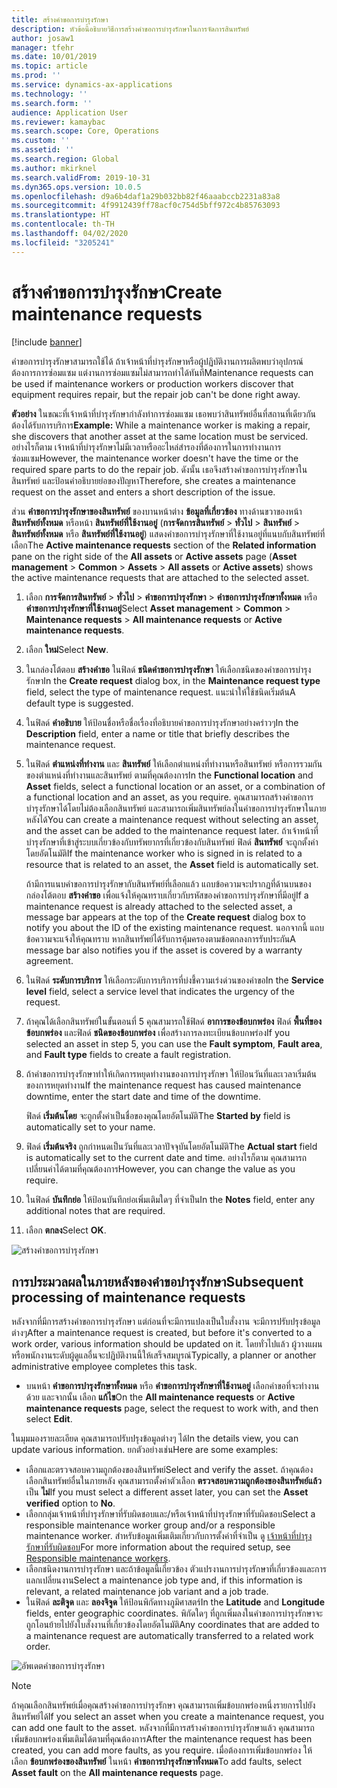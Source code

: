 ```yaml
---
title: สร้างคำขอการบำรุงรักษา
description: หัวข้อนี้อธิบายวิธีการสร้างคำขอการบำรุงรักษาในการจัดการสินทรัพย์
author: josaw1
manager: tfehr
ms.date: 10/01/2019
ms.topic: article
ms.prod: ''
ms.service: dynamics-ax-applications
ms.technology: ''
ms.search.form: ''
audience: Application User
ms.reviewer: kamaybac
ms.search.scope: Core, Operations
ms.custom: ''
ms.assetid: ''
ms.search.region: Global
ms.author: mkirknel
ms.search.validFrom: 2019-10-31
ms.dyn365.ops.version: 10.0.5
ms.openlocfilehash: d9a6b4daf1a29b032bb82f46aaabccb2231a83a8
ms.sourcegitcommit: 4f9912439ff78acf0c754d5bff972c4b85763093
ms.translationtype: HT
ms.contentlocale: th-TH
ms.lasthandoff: 04/02/2020
ms.locfileid: "3205241"
---
```

# <a name="create-maintenance-requests"></a><span data-ttu-id="7abb2-103">สร้างคำขอการบำรุงรักษา</span><span class="sxs-lookup"><span data-stu-id="7abb2-103">Create maintenance requests</span></span>

[!include [banner](../../includes/banner.md)]

 

<span data-ttu-id="7abb2-104">คำขอการบำรุงรักษาสามารถใช้ได้ ถ้าเจ้าหน้าที่บำรุงรักษาหรือผู้ปฏิบัติงานการผลิตพบว่าอุปกรณ์ต้องการการซ่อมแซม แต่งานการซ่อมแซมไม่สามารถทำได้ทันที</span><span class="sxs-lookup"><span data-stu-id="7abb2-104">Maintenance requests can be used if maintenance workers or production workers discover that equipment requires repair, but the repair job can't be done right away.</span></span>

<span data-ttu-id="7abb2-105">**ตัวอย่าง** ในขณะที่เจ้าหน้าที่บำรุงรักษากำลังทำการซ่อมแซม เธอพบว่าสินทรัพย์อื่นที่สถานที่เดียวกันต้องได้รับการบริการ</span><span class="sxs-lookup"><span data-stu-id="7abb2-105">**Example:** While a maintenance worker is making a repair, she discovers that another asset at the same location must be serviced.</span></span> <span data-ttu-id="7abb2-106">อย่างไรก็ตาม เจ้าหน้าที่บำรุงรักษาไม่มีเวลาหรืออะไหล่สำรองที่ต้องการในการทำงานการซ่อมแซม</span><span class="sxs-lookup"><span data-stu-id="7abb2-106">However, the maintenance worker doesn't have the time or the required spare parts to do the repair job.</span></span> <span data-ttu-id="7abb2-107">ดังนั้น เธอจึงสร้างคำขอการบำรุงรักษาในสินทรัพย์ และป้อนคำอธิบายย่อของปัญหา</span><span class="sxs-lookup"><span data-stu-id="7abb2-107">Therefore, she creates a maintenance request on the asset and enters a short description of the issue.</span></span>

<span data-ttu-id="7abb2-108">ส่วน **คำขอการบำรุงรักษาของสินทรัพย์** ของบานหน้าต่าง **ข้อมูลที่เกี่ยวข้อง** ทางด้านขวาของหน้า **สินทรัพย์ทั้งหมด** หรือหน้า **สินทรัพย์ที่ใช้งานอยู่** (**การจัดการสินทรัพย์** \> **ทั่วไป** \> **สินทรัพย์** \> **สินทรัพย์ทั้งหมด** หรือ **สินทรัพย์ที่ใช้งานอยู่**) แสดงคำขอการบำรุงรักษาที่ใช้งานอยู่ที่แนบกับสินทรัพย์ที่เลือก</span><span class="sxs-lookup"><span data-stu-id="7abb2-108">The **Active maintenance requests** section of the **Related information** pane on the right side of the **All assets** or **Active assets** page (**Asset management** \> **Common** \> **Assets** \> **All assets** or **Active assets**) shows the active maintenance requests that are attached to the selected asset.</span></span>

1. <span data-ttu-id="7abb2-109">เลือก **การจัดการสินทรัพย์** \> **ทั่วไป** \> **คำขอการบำรุงรักษา** \> **คำขอการบำรุงรักษาทั้งหมด** หรือ **คำขอการบำรุงรักษาที่ใช้งานอยู่**</span><span class="sxs-lookup"><span data-stu-id="7abb2-109">Select **Asset management** \> **Common** \> **Maintenance requests** \> **All maintenance requests** or **Active maintenance requests**.</span></span>
2. <span data-ttu-id="7abb2-110">เลือก **ใหม่**</span><span class="sxs-lookup"><span data-stu-id="7abb2-110">Select **New**.</span></span>
3. <span data-ttu-id="7abb2-111">ในกล่องโต้ตอบ **สร้างคำขอ** ในฟิลด์ **ชนิดคำขอการบำรุงรักษา** ให้เลือกชนิดของคำขอการบำรุงรักษา</span><span class="sxs-lookup"><span data-stu-id="7abb2-111">In the **Create request** dialog box, in the **Maintenance request type** field, select the type of maintenance request.</span></span> <span data-ttu-id="7abb2-112">แนะนำให้ใช้ชนิดเริ่มต้น</span><span class="sxs-lookup"><span data-stu-id="7abb2-112">A default type is suggested.</span></span>
4. <span data-ttu-id="7abb2-113">ในฟิลด์ **คำอธิบาย** ให้ป้อนชื่อหรือชื่อเรื่องที่อธิบายคำขอการบำรุงรักษาอย่างคร่าวๆ</span><span class="sxs-lookup"><span data-stu-id="7abb2-113">In the **Description** field, enter a name or title that briefly describes the maintenance request.</span></span>
5. <span data-ttu-id="7abb2-114">ในฟิลด์ **ตำแหน่งที่ทำงาน** และ **สินทรัพย์** ให้เลือกตำแหน่งที่ทำงานหรือสินทรัพย์ หรือการรวมกันของตำแหน่งที่ทำงานและสินทรัพย์ ตามที่คุณต้องการ</span><span class="sxs-lookup"><span data-stu-id="7abb2-114">In the **Functional location** and **Asset** fields, select a functional location or an asset, or a combination of a functional location and an asset, as you require.</span></span> <span data-ttu-id="7abb2-115">คุณสามารถสร้างคำขอการบำรุงรักษาได้โดยไม่ต้องเลือกสินทรัพย์ และสามารถเพิ่มสินทรัพย์ลงในคำขอการบำรุงรักษาในภายหลังได้</span><span class="sxs-lookup"><span data-stu-id="7abb2-115">You can create a maintenance request without selecting an asset, and the asset can be added to the maintenance request later.</span></span> <span data-ttu-id="7abb2-116">ถ้าเจ้าหน้าที่บำรุงรักษาที่เข้าสู่ระบบเกี่ยวข้องกับทรัพยากรที่เกี่ยวข้องกับสินทรัพย์ ฟิลด์ **สินทรัพย์** จะถูกตั้งค่าโดยอัตโนมัติ</span><span class="sxs-lookup"><span data-stu-id="7abb2-116">If the maintenance worker who is signed in is related to a resource that is related to an asset, the **Asset** field is automatically set.</span></span>

    <span data-ttu-id="7abb2-117">ถ้ามีการแนบคำขอการบำรุงรักษากับสินทรัพย์ที่เลือกแล้ว แถบข้อความจะปรากฏที่ด้านบนของกล่องโต้ตอบ **สร้างคำขอ** เพื่อแจ้งให้คุณทราบเกี่ยวกับรหัสของคำขอการบำรุงรักษาที่มีอยู่</span><span class="sxs-lookup"><span data-stu-id="7abb2-117">If a maintenance request is already attached to the selected asset, a message bar appears at the top of the **Create request** dialog box to notify you about the ID of the existing maintenance request.</span></span> <span data-ttu-id="7abb2-118">นอกจากนี้ แถบข้อความจะแจ้งให้คุณทราบ หากสินทรัพย์ได้รับการคุ้มครองตามข้อตกลงการรับประกัน</span><span class="sxs-lookup"><span data-stu-id="7abb2-118">A message bar also notifies you if the asset is covered by a warranty agreement.</span></span>

6. <span data-ttu-id="7abb2-119">ในฟิลด์ **ระดับการบริการ** ให้เลือกระดับการบริการที่บ่งชี้ความเร่งด่วนของคำขอ</span><span class="sxs-lookup"><span data-stu-id="7abb2-119">In the **Service level** field, select a service level that indicates the urgency of the request.</span></span>
7. <span data-ttu-id="7abb2-120">ถ้าคุณได้เลือกสินทรัพย์ในขั้นตอนที่ 5 คุณสามารถใช้ฟิลด์ **อาการของข้อบกพร่อง** ฟิลด์ **พื้นที่ของข้อบกพร่อง** และฟิลด์ **ชนิดของข้อบกพร่อง** เพื่อสร้างการลงทะเบียนข้อบกพร่อง</span><span class="sxs-lookup"><span data-stu-id="7abb2-120">If you selected an asset in step 5, you can use the **Fault symptom**, **Fault area**, and **Fault type** fields to create a fault registration.</span></span>
8. <span data-ttu-id="7abb2-121">ถ้าคำขอการบำรุงรักษาทำให้เกิดการหยุดทำงานของการบำรุงรักษา ให้ป้อนวันที่และเวลาเริ่มต้นของการหยุดทำงาน</span><span class="sxs-lookup"><span data-stu-id="7abb2-121">If the maintenance request has caused maintenance downtime, enter the start date and time of the downtime.</span></span>

    <span data-ttu-id="7abb2-122">ฟิลด์ **เริ่มต้นโดย** จะถูกตั้งค่าเป็นชื่อของคุณโดยอัตโนมัติ</span><span class="sxs-lookup"><span data-stu-id="7abb2-122">The **Started by** field is automatically set to your name.</span></span>

10. <span data-ttu-id="7abb2-123">ฟิลด์ **เริ่มต้นจริง** ถูกกำหนดเป็นวันที่และเวลาปัจจุบันโดยอัตโนมัติ</span><span class="sxs-lookup"><span data-stu-id="7abb2-123">The **Actual start** field is automatically set to the current date and time.</span></span> <span data-ttu-id="7abb2-124">อย่างไรก็ตาม คุณสามารถเปลี่ยนค่าได้ตามที่คุณต้องการ</span><span class="sxs-lookup"><span data-stu-id="7abb2-124">However, you can change the value as you require.</span></span>
11. <span data-ttu-id="7abb2-125">ในฟิลด์ **บันทึกย่อ** ให้ป้อนบันทึกย่อเพิ่มเติมใดๆ ที่จำเป็น</span><span class="sxs-lookup"><span data-stu-id="7abb2-125">In the **Notes** field, enter any additional notes that are required.</span></span>
12. <span data-ttu-id="7abb2-126">เลือก **ตกลง**</span><span class="sxs-lookup"><span data-stu-id="7abb2-126">Select **OK**.</span></span>

![สร้างคำขอการบำรุงรักษา](media/03-manage-maintenance-requests.png)

## <a name="subsequent-processing-of-maintenance-requests"></a><span data-ttu-id="7abb2-128">การประมวลผลในภายหลังของคำขอบำรุงรักษา</span><span class="sxs-lookup"><span data-stu-id="7abb2-128">Subsequent processing of maintenance requests</span></span>

<span data-ttu-id="7abb2-129">หลังจากที่มีการสร้างคำขอการบำรุงรักษา แต่ก่อนที่จะมีการแปลงเป็นใบสั่งงาน จะมีการปรับปรุงข้อมูลต่างๆ</span><span class="sxs-lookup"><span data-stu-id="7abb2-129">After a maintenance request is created, but before it's converted to a work order, various information should be updated on it.</span></span> <span data-ttu-id="7abb2-130">โดยทั่วไปแล้ว ผู้วางแผนหรือพนักงานระดับผู้ดูแลอื่นจะปฏิบัติงานนี้ให้เสร็จสมบูรณ์</span><span class="sxs-lookup"><span data-stu-id="7abb2-130">Typically, a planner or another administrative employee completes this task.</span></span>

- <span data-ttu-id="7abb2-131">บนหน้า **คำขอการบำรุงรักษาทั้งหมด** หรือ **คำขอการบำรุงรักษาที่ใช้งานอยู่** เลือกคำขอที่จะทำงานด้วย และจากนั้น เลือก **แก้ไข**</span><span class="sxs-lookup"><span data-stu-id="7abb2-131">On the **All maintenance requests** or **Active maintenance requests** page, select the request to work with, and then select **Edit**.</span></span>

<span data-ttu-id="7abb2-132">ในมุมมองรายละเอียด คุณสามารถปรับปรุงข้อมูลต่างๆ ได้</span><span class="sxs-lookup"><span data-stu-id="7abb2-132">In the details view, you can update various information.</span></span> <span data-ttu-id="7abb2-133">ยกตัวอย่างเช่น</span><span class="sxs-lookup"><span data-stu-id="7abb2-133">Here are some examples:</span></span>

- <span data-ttu-id="7abb2-134">เลือกและตรวจสอบความถูกต้องของสินทรัพย์</span><span class="sxs-lookup"><span data-stu-id="7abb2-134">Select and verify the asset.</span></span> <span data-ttu-id="7abb2-135">ถ้าคุณต้องเลือกสินทรัพย์อื่นในภายหลัง คุณสามารถตั้งค่าตัวเลือก **ตรวจสอบความถูกต้องของสินทรัพย์แล้ว** เป็น **ไม่**</span><span class="sxs-lookup"><span data-stu-id="7abb2-135">If you must select a different asset later, you can set the **Asset verified** option to **No**.</span></span>
- <span data-ttu-id="7abb2-136">เลือกกลุ่มเจ้าหน้าที่บำรุงรักษาที่รับผิดชอบและ/หรือเจ้าหน้าที่บำรุงรักษาที่รับผิดชอบ</span><span class="sxs-lookup"><span data-stu-id="7abb2-136">Select a responsible maintenance worker group and/or a responsible maintenance worker.</span></span> <span data-ttu-id="7abb2-137">สำหรับข้อมูลเพิ่มเติมเกี่ยวกับการตั้งค่าที่จำเป็น ดู [เจ้าหน้าที่บำรุงรักษาที่รับผิดชอบ](../setup-for-maintenance-requests/responsible-workers.md)</span><span class="sxs-lookup"><span data-stu-id="7abb2-137">For more information about the required setup, see [Responsible maintenance workers](../setup-for-maintenance-requests/responsible-workers.md).</span></span>
- <span data-ttu-id="7abb2-138">เลือกชนิดงานการบำรุงรักษา และถ้าข้อมูลนี้เกี่ยวข้อง ตัวแปรงานการบำรุงรักษาที่เกี่ยวข้องและการแลกเปลี่ยนงาน</span><span class="sxs-lookup"><span data-stu-id="7abb2-138">Select a maintenance job type and, if this information is relevant, a related maintenance job variant and a job trade.</span></span>
- <span data-ttu-id="7abb2-139">ในฟิลด์ **ละติจูด** และ **ลองจิจูด** ให้ป้อนพิกัดทางภูมิศาสตร์</span><span class="sxs-lookup"><span data-stu-id="7abb2-139">In the **Latitude** and **Longitude** fields, enter geographic coordinates.</span></span> <span data-ttu-id="7abb2-140">พิกัดใดๆ ที่ถูกเพิ่มลงในคำขอการบำรุงรักษาจะถูกโอนย้ายไปยังใบสั่งงานที่เกี่ยวข้องโดยอัตโนมัติ</span><span class="sxs-lookup"><span data-stu-id="7abb2-140">Any coordinates that are added to a maintenance request are automatically transferred to a related work order.</span></span> 

![อัพเดตคำขอการบำรุงรักษา](media/04-manage-maintenance-requests.png)

> [!NOTE]
> <span data-ttu-id="7abb2-142">ถ้าคุณเลือกสินทรัพย์เมื่อคุณสร้างคำขอการบำรุงรักษา คุณสามารถเพิ่มข้อบกพร่องหนึ่งรายการไปยังสินทรัพย์ได้</span><span class="sxs-lookup"><span data-stu-id="7abb2-142">If you select an asset when you create a maintenance request, you can add one fault to the asset.</span></span> <span data-ttu-id="7abb2-143">หลังจากที่มีการสร้างคำขอการบำรุงรักษาแล้ว คุณสามารถเพิ่มข้อบกพร่องเพิ่มเติมได้ตามที่คุณต้องการ</span><span class="sxs-lookup"><span data-stu-id="7abb2-143">After the maintenance request has been created, you can add more faults, as you require.</span></span> <span data-ttu-id="7abb2-144">เมื่อต้องการเพิ่มข้อบกพร่อง ให้เลือก **ข้อบกพร่องของสินทรัพย์** ในหน้า **คำขอการบำรุงรักษาทั้งหมด**</span><span class="sxs-lookup"><span data-stu-id="7abb2-144">To add faults, select **Asset fault** on the **All maintenance requests** page.</span></span>
